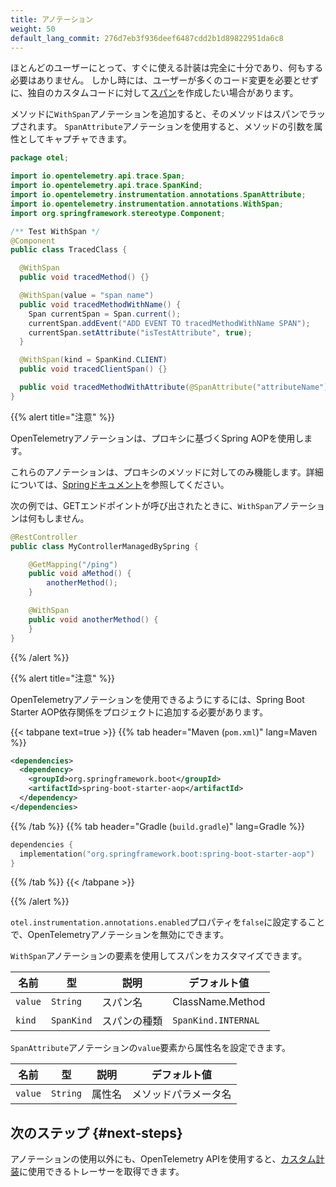```yaml
---
title: アノテーション
weight: 50
default_lang_commit: 276d7eb3f936deef6487cdd2b1d89822951da6c8
---
```


<!-- markdownlint-disable blanks-around-fences -->
<?code-excerpt path-base="examples/java/spring-starter"?>

ほとんどのユーザーにとって、すぐに使える計装は完全に十分であり、何もする必要はありません。
しかし時には、ユーザーが多くのコード変更を必要とせずに、独自のカスタムコードに対して[スパン](/docs/concepts/signals/traces/#spans)を作成したい場合があります。

メソッドに`WithSpan`アノテーションを追加すると、そのメソッドはスパンでラップされます。
`SpanAttribute`アノテーションを使用すると、メソッドの引数を属性としてキャプチャできます。

<!-- prettier-ignore-start -->
<?code-excerpt "src/main/java/otel/TracedClass.java"?>
```java
package otel;

import io.opentelemetry.api.trace.Span;
import io.opentelemetry.api.trace.SpanKind;
import io.opentelemetry.instrumentation.annotations.SpanAttribute;
import io.opentelemetry.instrumentation.annotations.WithSpan;
import org.springframework.stereotype.Component;

/** Test WithSpan */
@Component
public class TracedClass {

  @WithSpan
  public void tracedMethod() {}

  @WithSpan(value = "span name")
  public void tracedMethodWithName() {
    Span currentSpan = Span.current();
    currentSpan.addEvent("ADD EVENT TO tracedMethodWithName SPAN");
    currentSpan.setAttribute("isTestAttribute", true);
  }

  @WithSpan(kind = SpanKind.CLIENT)
  public void tracedClientSpan() {}

  public void tracedMethodWithAttribute(@SpanAttribute("attributeName") String parameter) {}
}
```
<!-- prettier-ignore-end -->

{{% alert title="注意" %}}

OpenTelemetryアノテーションは、プロキシに基づくSpring AOPを使用します。

これらのアノテーションは、プロキシのメソッドに対してのみ機能します。詳細については、[Springドキュメント](https://docs.spring.io/spring-framework/reference/core/aop/proxying.html)を参照してください。

次の例では、GETエンドポイントが呼び出されたときに、`WithSpan`アノテーションは何もしません。

```java
@RestController
public class MyControllerManagedBySpring {

    @GetMapping("/ping")
    public void aMethod() {
        anotherMethod();
    }

    @WithSpan
    public void anotherMethod() {
    }
}
```

{{% /alert %}}

{{% alert title="注意" %}}

OpenTelemetryアノテーションを使用できるようにするには、Spring Boot Starter AOP依存関係をプロジェクトに追加する必要があります。

{{< tabpane text=true >}} {{% tab header="Maven (`pom.xml`)" lang=Maven %}}

```xml
<dependencies>
  <dependency>
    <groupId>org.springframework.boot</groupId>
    <artifactId>spring-boot-starter-aop</artifactId>
  </dependency>
</dependencies>
```

{{% /tab %}} {{% tab header="Gradle (`build.gradle`)" lang=Gradle %}}

```kotlin
dependencies {
  implementation("org.springframework.boot:spring-boot-starter-aop")
}
```

{{% /tab %}} {{< /tabpane >}}

{{% /alert %}}

`otel.instrumentation.annotations.enabled`プロパティを`false`に設定することで、OpenTelemetryアノテーションを無効にできます。

`WithSpan`アノテーションの要素を使用してスパンをカスタマイズできます。

| 名前    | 型         | 説明                 | デフォルト値        |
| ------- | ---------- | -------------------- | ------------------- |
| `value` | `String`   | スパン名             | ClassName.Method    |
| `kind`  | `SpanKind` | スパンの種類 | `SpanKind.INTERNAL` |

`SpanAttribute`アノテーションの`value`要素から属性名を設定できます。

| 名前    | 型       | 説明   | デフォルト値         |
| ------- | -------- | ------ | -------------------- |
| `value` | `String` | 属性名 | メソッドパラメータ名 |

## 次のステップ {#next-steps}

アノテーションの使用以外にも、OpenTelemetry APIを使用すると、[カスタム計装](../api)に使用できるトレーサーを取得できます。

